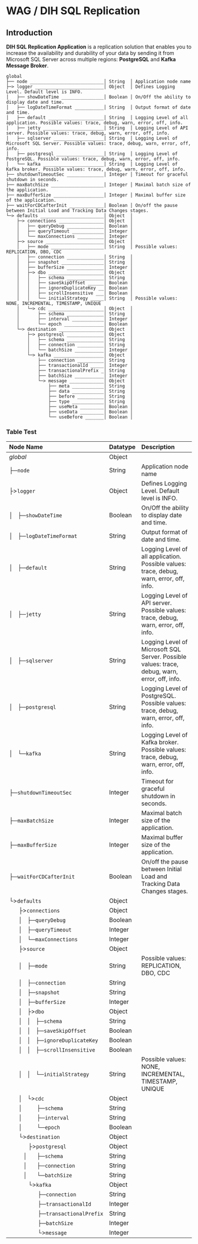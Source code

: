 # WAG / DIH SQL Replication
## Introduction
**DIH SQL Replication Application** is a replication solution that enables you to increase the availability and durability of your data by sending it from Microsoft SQL Server across multiple regions: **PostgreSQL** and **Kafka Message Broker**.




````
global
├── node ____________________________│ String  │ Application node name
├─> logger __________________________│ Object  │ Defines Logging Level. Default level is INFO.
│   ├── showDateTime ________________│ Boolean │ On/Off the ability to display date and time.
│   ├── logDateTimeFormat ___________│ String  │ Output format of date and time.
│   ├── default _____________________│ String  │ Logging Level of all application. Possible values: trace, debug, warn, error, off, info.
│   ├── jetty _______________________│ String  │ Logging Level of API server. Possible values: trace, debug, warn, error, off, info.
│   ├── sqlserver ___________________│ String  │ Logging Level of Microsoft SQL Server. Possible values: trace, debug, warn, error, off, info.
│   ├── postgresql __________________│ String  │ Logging Level of PostgreSQL. Possible values: trace, debug, warn, error, off, info.
│   └── kafka _______________________│ String  │ Logging Level of Kafka broker. Possible values: trace, debug, warn, error, off, info.
├── shutdownTimeoutSec ______________│ Integer │ Timeout for graceful shutdown in seconds.
├── maxBatchSize ____________________│ Integer │ Maximal batch size of the application.
├── maxBufferSize ___________________│ Integer │ Maximal buffer size of the application.
├── waitForCDCafterInit _____________│ Boolean │ On/off the pause between Initial Load and Tracking Data Changes stages.
└─> defaults ________________________│ Object  │
    ├─> connections _________________│ Object  │
    │   ├── queryDebug ______________│ Boolean │
    │   ├── queryTimeout ____________│ Integer │
    │   └── maxConnections __________│ Integer │
    ├─> source ______________________│ Object  │
    │   ├── mode ____________________│ String  │ Possible values: REPLICATION, DBO, CDC
    │   ├── connection ______________│ String  │
    │   ├── snapshot ________________│ String  │
    │   ├── bufferSize ______________│ Integer │
    │   ├─> dbo _____________________│ Object  │
    │   │   ├── schema ______________│ String  │
    │   │   ├── saveSkipOffset ______│ Boolean │
    │   │   ├── ignoreDuplicateKey __│ Boolean │
    │   │   ├── scrollInsensitive ___│ Boolean │
    │   │   └── initialStrategy _____│ String  │ Possible values: NONE, INCREMENTAL, TIMESTAMP, UNIQUE
    │   └─> cdc _____________________│ Object  │
    │       ├── schema ______________│ String  │
    │       ├── interval ____________│ Integer │
    │       └── epoch _______________│ Boolean │
    └─> destination _________________│ Object  │
        ├─> postgresql ______________│ Object  │
        │   ├── schema ______________│ String  │
        │   ├── connection __________│ String  │
        │   └── batchSize ___________│ Integer │
        └─> kafka ___________________│ Object  │
            ├── connection __________│ String  │
            ├── transactionalId _____│ Integer │
            ├── transactionalPrefix _│ String  │
            ├── batchSize ___________│ Integer │
            └─> message _____________│ Object  │
                ├── meta ____________│ String  │
                ├── data ____________│ String  │
                ├── before __________│ String  │
                ├── type ____________│ String  │
                ├── useMeta _________│ Boolean │
                ├── useData _________│ Boolean │
                └── useBefore _______│ Boolean │
````

### Table Test

| Node Name                               | Datatype | Description |
| :---------------------------------------| :------- | :---------- |
|*global*                                 | Object   | 
|├─`node`                                 | String   | Application node name |
|├>`logger`                               | Object   | Defines Logging Level. Default level is INFO. |
|│&nbsp;&nbsp;&nbsp;├─`showDateTime`      | Boolean  | On/Off the ability to display date and time.
|│&nbsp;&nbsp;&nbsp;├─`logDateTimeFormat` | String   | Output format of date and time.|
|│&nbsp;&nbsp;&nbsp;├─`default`           | String   | Logging Level of all application. Possible values: trace, debug, warn, error, off, info.|
|│&nbsp;&nbsp;&nbsp;├─`jetty`             | String   | Logging Level of API server. Possible values: trace, debug, warn, error, off, info.|
|│&nbsp;&nbsp;&nbsp;├─`sqlserver`         | String   | Logging Level of Microsoft SQL Server. Possible values: trace, debug, warn, error, off, info.|
|│&nbsp;&nbsp;&nbsp;├─`postgresql`        | String   | Logging Level of PostgreSQL. Possible values: trace, debug, warn, error, off, info.|
|│&nbsp;&nbsp;&nbsp;└─`kafka`             | String   | Logging Level of Kafka broker. Possible values: trace, debug, warn, error, off, info.
|├─`shutdownTimeoutSec`                   | Integer  | Timeout for graceful shutdown in seconds. |
|├─`maxBatchSize`                         | Integer  | Maximal batch size of the application. |
|├─`maxBufferSize`                        | Integer  | Maximal buffer size of the application. |
|├─`waitForCDCafterInit`                  | Boolean  | On/off the pause between Initial Load and Tracking Data Changes stages. |
|└>`defaults`                             | Object   | |
|&nbsp;&nbsp;&nbsp;&nbsp;&nbsp;&nbsp;├>`connections`        | Object   | |
|&nbsp;&nbsp;&nbsp;&nbsp;&nbsp;&nbsp;│&nbsp;&nbsp;&nbsp;├─`queryDebug`     | Boolean | |
|&nbsp;&nbsp;&nbsp;&nbsp;&nbsp;&nbsp;│&nbsp;&nbsp;&nbsp;├─`queryTimeout`   | Integer | |
|&nbsp;&nbsp;&nbsp;&nbsp;&nbsp;&nbsp;│&nbsp;&nbsp;&nbsp;└─`maxConnections` | Integer | |
|&nbsp;&nbsp;&nbsp;&nbsp;&nbsp;&nbsp;├>`source`             | Object   | |
|&nbsp;&nbsp;&nbsp;&nbsp;&nbsp;&nbsp;│&nbsp;&nbsp;&nbsp;├─`mode`           | String  | Possible values: REPLICATION, DBO, CDC |
|&nbsp;&nbsp;&nbsp;&nbsp;&nbsp;&nbsp;│&nbsp;&nbsp;&nbsp;├─`connection`     | String  | |
|&nbsp;&nbsp;&nbsp;&nbsp;&nbsp;&nbsp;│&nbsp;&nbsp;&nbsp;├─`snapshot`       | String  | |
|&nbsp;&nbsp;&nbsp;&nbsp;&nbsp;&nbsp;│&nbsp;&nbsp;&nbsp;├─`bufferSize`     | Integer | |
|&nbsp;&nbsp;&nbsp;&nbsp;&nbsp;&nbsp;│&nbsp;&nbsp;&nbsp;├>`dbo`            | Object  | |
|&nbsp;&nbsp;&nbsp;&nbsp;&nbsp;&nbsp;│&nbsp;&nbsp;&nbsp;│&nbsp;&nbsp;&nbsp;├─`schema`             | String  | |
|&nbsp;&nbsp;&nbsp;&nbsp;&nbsp;&nbsp;│&nbsp;&nbsp;&nbsp;│&nbsp;&nbsp;&nbsp;├─`saveSkipOffset`     | Boolean | |
|&nbsp;&nbsp;&nbsp;&nbsp;&nbsp;&nbsp;│&nbsp;&nbsp;&nbsp;│&nbsp;&nbsp;&nbsp;├─`ignoreDuplicateKey` | Boolean | |
|&nbsp;&nbsp;&nbsp;&nbsp;&nbsp;&nbsp;│&nbsp;&nbsp;&nbsp;│&nbsp;&nbsp;&nbsp;├─`scrollInsensitive`  | Boolean | |
|&nbsp;&nbsp;&nbsp;&nbsp;&nbsp;&nbsp;│&nbsp;&nbsp;&nbsp;│&nbsp;&nbsp;&nbsp;└─`initialStrategy`    | String  | Possible values: NONE, INCREMENTAL, TIMESTAMP, UNIQUE |
|&nbsp;&nbsp;&nbsp;&nbsp;&nbsp;&nbsp;│&nbsp;&nbsp;&nbsp;└>`cdc`            | Object  | |
|&nbsp;&nbsp;&nbsp;&nbsp;&nbsp;&nbsp;│&nbsp;&nbsp;&nbsp;&nbsp;&nbsp;&nbsp;&nbsp;&nbsp;&nbsp;├─`schema`   | String  | |
|&nbsp;&nbsp;&nbsp;&nbsp;&nbsp;&nbsp;│&nbsp;&nbsp;&nbsp;&nbsp;&nbsp;&nbsp;&nbsp;&nbsp;&nbsp;├─`interval` | String  | |
|&nbsp;&nbsp;&nbsp;&nbsp;&nbsp;&nbsp;│&nbsp;&nbsp;&nbsp;&nbsp;&nbsp;&nbsp;&nbsp;&nbsp;&nbsp;└─`epoch`    | Boolean | |
|&nbsp;&nbsp;&nbsp;&nbsp;&nbsp;&nbsp;└>`destination`             | Object   | |
|&nbsp;&nbsp;&nbsp;&nbsp;&nbsp;&nbsp;&nbsp;&nbsp;&nbsp;&nbsp;&nbsp;&nbsp;├>`postgresql`                    | Object  | |
|&nbsp;&nbsp;&nbsp;&nbsp;&nbsp;&nbsp;&nbsp;&nbsp;&nbsp;│&nbsp;&nbsp;&nbsp;&nbsp;&nbsp;&nbsp;├─`schema`     | String  | |
|&nbsp;&nbsp;&nbsp;&nbsp;&nbsp;&nbsp;&nbsp;&nbsp;&nbsp;│&nbsp;&nbsp;&nbsp;&nbsp;&nbsp;&nbsp;├─`connection` | String  | |
|&nbsp;&nbsp;&nbsp;&nbsp;&nbsp;&nbsp;&nbsp;&nbsp;&nbsp;│&nbsp;&nbsp;&nbsp;&nbsp;&nbsp;&nbsp;└─`batchSize`  | String  | |
|&nbsp;&nbsp;&nbsp;&nbsp;&nbsp;&nbsp;&nbsp;&nbsp;&nbsp;&nbsp;&nbsp;&nbsp;└>`kafka`                         | Object  | |
|&nbsp;&nbsp;&nbsp;&nbsp;&nbsp;&nbsp;&nbsp;&nbsp;&nbsp;&nbsp;&nbsp;&nbsp;&nbsp;&nbsp;&nbsp;&nbsp;&nbsp;&nbsp;├─`connection`          | String  | |
|&nbsp;&nbsp;&nbsp;&nbsp;&nbsp;&nbsp;&nbsp;&nbsp;&nbsp;&nbsp;&nbsp;&nbsp;&nbsp;&nbsp;&nbsp;&nbsp;&nbsp;&nbsp;├─`transactionalId`     | Integer | |
|&nbsp;&nbsp;&nbsp;&nbsp;&nbsp;&nbsp;&nbsp;&nbsp;&nbsp;&nbsp;&nbsp;&nbsp;&nbsp;&nbsp;&nbsp;&nbsp;&nbsp;&nbsp;├─`transactionalPrefix` | String  | |
|&nbsp;&nbsp;&nbsp;&nbsp;&nbsp;&nbsp;&nbsp;&nbsp;&nbsp;&nbsp;&nbsp;&nbsp;&nbsp;&nbsp;&nbsp;&nbsp;&nbsp;&nbsp;├─`batchSize`           | Integer | |
|&nbsp;&nbsp;&nbsp;&nbsp;&nbsp;&nbsp;&nbsp;&nbsp;&nbsp;&nbsp;&nbsp;&nbsp;&nbsp;&nbsp;&nbsp;&nbsp;&nbsp;&nbsp;└>`message`             | Integer | |